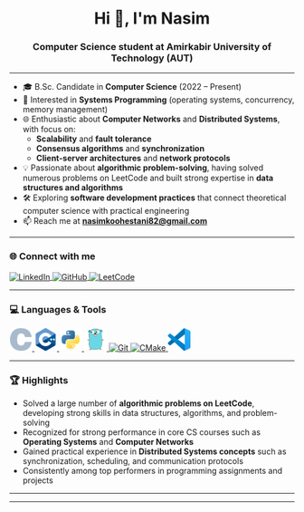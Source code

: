 <h1 align="center">Hi 👋, I'm Nasim</h1>
<h3 align="center">Computer Science student at Amirkabir University of Technology (AUT)</h3>

---

- 🎓 B.Sc. Candidate in **Computer Science** (2022 – Present)  
- 🔭 Interested in **Systems Programming** (operating systems, concurrency, memory management)  
- 🌐 Enthusiastic about **Computer Networks** and **Distributed Systems**, with focus on:
  - **Scalability** and **fault tolerance**  
  - **Consensus algorithms** and **synchronization**  
  - **Client-server architectures** and **network protocols**  
- 💡 Passionate about **algorithmic problem-solving**, having solved numerous problems on LeetCode and built strong expertise in **data structures and algorithms**  
- 🛠️ Exploring **software development practices** that connect theoretical computer science with practical engineering  
- 📫 Reach me at **nasimkoohestani82@gmail.com**

---

<h3 align="left">🌐 Connect with me</h3>
<p align="left">
  <a href="https://linkedin.com/in/nasimkoohestani" target="blank">
    <img align="center" src="https://raw.githubusercontent.com/rahuldkjain/github-profile-readme-generator/master/src/images/icons/Social/linked-in-alt.svg" alt="LinkedIn" height="30" width="40" />
  </a>
  <a href="https://github.com/nacmkoohes" target="blank">
    <img align="center" src="https://raw.githubusercontent.com/rahuldkjain/github-profile-readme-generator/master/src/images/icons/Social/github.svg" alt="GitHub" height="30" width="40" />
  </a>
  <a href="https://www.leetcode.com/nasimkoohes" target="blank">
    <img align="center" src="https://raw.githubusercontent.com/rahuldkjain/github-profile-readme-generator/master/src/images/icons/Social/leet-code.svg" alt="LeetCode" height="30" width="40" />
  </a>
</p>

---

<h3 align="left">💻 Languages & Tools</h3>
<p align="left">
  <a href="https://www.cprogramming.com/" target="_blank" rel="noreferrer"> <img src="https://raw.githubusercontent.com/devicons/devicon/master/icons/c/c-original.svg" alt="C" width="40" height="40"/> </a>
  <a href="https://www.w3schools.com/cpp/" target="_blank" rel="noreferrer"> <img src="https://raw.githubusercontent.com/devicons/devicon/master/icons/cplusplus/cplusplus-original.svg" alt="C++" width="40" height="40"/> </a>
  <a href="https://www.python.org" target="_blank" rel="noreferrer"> <img src="https://raw.githubusercontent.com/devicons/devicon/master/icons/python/python-original.svg" alt="Python" width="40" height="40"/> </a>
  <a href="https://golang.org" target="_blank" rel="noreferrer"> <img src="https://raw.githubusercontent.com/devicons/devicon/master/icons/go/go-original.svg" alt="Go" width="40" height="40"/> </a>
  <a href="https://git-scm.com/" target="_blank" rel="noreferrer"> <img src="https://www.vectorlogo.zone/logos/git-scm/git-scm-icon.svg" alt="Git" width="40" height="40"/> </a>
  <a href="https://cmake.org/" target="_blank" rel="noreferrer"> <img src="https://upload.wikimedia.org/wikipedia/commons/1/13/Cmake.svg" alt="CMake" width="40" height="40"/> </a>
  <a href="https://code.visualstudio.com/" target="_blank" rel="noreferrer"> <img src="https://raw.githubusercontent.com/devicons/devicon/master/icons/vscode/vscode-original.svg" alt="VS Code" width="40" height="40"/> </a>
</p>

---

<h3 align="left">🏆 Highlights</h3>

- Solved a large number of **algorithmic problems on LeetCode**, developing strong skills in data structures, algorithms, and problem-solving  
- Recognized for strong performance in core CS courses such as **Operating Systems** and **Computer Networks**  
- Gained practical experience in **Distributed Systems concepts** such as synchronization, scheduling, and communication protocols  
- Consistently among top performers in programming assignments and projects  

---


---
